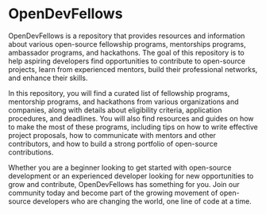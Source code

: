 # OpenDevFellows
OpenDevFellows is a repository that provides resources and information about various open-source fellowship programs, mentorships programs, ambassador programs, and hackathons. The goal of this repository is to help aspiring developers find opportunities to contribute to open-source projects, learn from experienced mentors, build their professional networks, and enhance their skills.

In this repository, you will find a curated list of fellowship programs, mentorship programs, and hackathons from various organizations and companies, along with details about eligibility criteria, application procedures, and deadlines. You will also find resources and guides on how to make the most of these programs, including tips on how to write effective project proposals, how to communicate with mentors and other contributors, and how to build a strong portfolio of open-source contributions.

Whether you are a beginner looking to get started with open-source development or an experienced developer looking for new opportunities to grow and contribute, OpenDevFellows has something for you. Join our community today and become part of the growing movement of open-source developers who are changing the world, one line of code at a time.

